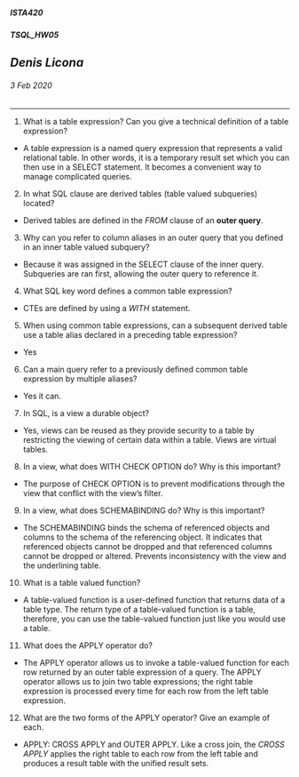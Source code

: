 ﻿##### __ISTA420__ 
##### __TSQL_HW05__

## *Denis Licona*
###### *3 Feb 2020* 
---

1. What is a table expression? Can you give a technical definition of a table expression?
* A table expression is a named query expression that represents a valid relational table. In other words, it is a temporary result set which you can then use in a SELECT statement.  It becomes a convenient way to manage complicated queries.

2. In what SQL clause are derived tables (table valued subqueries) located?
* Derived tables are defined in the *FROM* clause of an __outer query__. 

3. Why can you refer to column aliases in an outer query that you defined in an inner table valued subquery?
* Because it was assigned in the SELECT clause of the inner query. Subqueries are ran first, allowing the outer query to reference it.

4. What SQL key word defines a common table expression?
* CTEs are defined by using a *WITH* statement. 

5. When using common table expressions, can a subsequent derived table use a table alias declared in a preceding table expression?
* Yes

6. Can a main query refer to a previously defined common table expression by multiple aliases?
* Yes it can. 

7. In SQL, is a view a durable object?
* Yes, views can be reused as they provide security to a table by restricting the viewing of certain data within a table. Views are virtual tables. 

8. In a view, what does WITH CHECK OPTION do? Why is this important?
* The purpose of CHECK OPTION is to prevent modifications through the view that conflict with the view’s filter.

9. In a view, what does SCHEMABINDING do? Why is this important?
* The SCHEMABINDING binds the schema of referenced objects and columns to the schema of the referencing object. It indicates that referenced objects cannot be dropped and that referenced columns cannot be dropped or altered. Prevents inconsistency with the view and the underlining table.  

10. What is a table valued function?
* A table-valued function is a user-defined function that returns data of a table type. The return type of a table-valued function is a table, therefore, you can use the table-valued function just like you would use a table.

11. What does the APPLY operator do?
* The APPLY operator allows us to invoke a table-valued function for each row returned by an outer table expression of a query. The APPLY operator allows us to join two table expressions; the right table expression is processed every time for each row from the left table expression.

12. What are the two forms of the APPLY operator? Give an example of each.
* APPLY: CROSS APPLY and OUTER APPLY. Like a cross join, the *CROSS APPLY* applies the right table to each row from the left table and produces a result table with the unified result sets.
